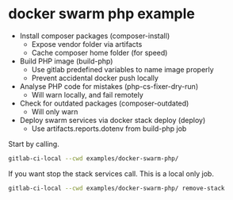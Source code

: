 # docker swarm php example

- Install composer packages (composer-install)
    - Expose vendor folder via artifacts 
    - Cache composer home folder (for speed)
- Build PHP image (build-php)
  - Use gitlab predefined variables to name image properly
  - Prevent accidental docker push locally 
- Analyse PHP code for mistakes (php-cs-fixer-dry-run)
    - Will warn locally, and fail remotely
- Check for outdated packages (composer-outdated)
    - Will only warn
- Deploy swarm services via docker stack deploy (deploy)
    - Use artifacts.reports.dotenv from build-php job

Start by calling.
```bash
gitlab-ci-local --cwd examples/docker-swarm-php/
```

If you want stop the stack services call. This is a local only job.
```bash
gitlab-ci-local --cwd examples/docker-swarm-php/ remove-stack
```
